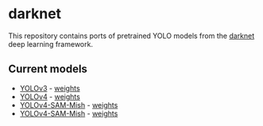# darknet

This repository contains ports of pretrained YOLO models from the [darknet](https://github.com/AlexeyAB/darknet) deep learning framework.

## Current models

- [YOLOv3](https://pjreddie.com/darknet/yolo/) - [weights](https://pjreddie.com/media/files/yolov3.weights)
- [YOLOv4](https://github.com/AlexeyAB/darknet/wiki/YOLOv4-model-zoo) - [weights](https://drive.google.com/open?id=1L-SO373Udc9tPz5yLkgti5IAXFboVhUt)
- [YOLOv4-SAM-Mish](https://github.com/AlexeyAB/darknet/wiki/YOLOv4-model-zoo) - [weights](https://drive.google.com/open?id=1wK66ga9YgtjGNSm9fpouJn2GaDxa7SfT)
- [YOLOv4-SAM-Mish](https://github.com/AlexeyAB/darknet) - [weights](https://github.com/AlexeyAB/darknet/releases/download/darknet_yolo_v4_pre/yolov4x-mish.weights)
